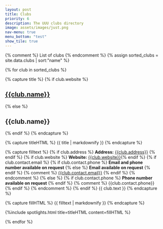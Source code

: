 ```yaml
---
layout: post
title: Clubs
priority: 6
description: The UUU clubs directory
image: assets/images/just.png
nav-menu: true
menu_bottom: "test"
show_tile: true
---
```


{% comment %} List of clubs {% endcomment %}
{% assign sorted_clubs = site.data.clubs | sort:"name" %}
<section class="spotlights">

{% for club in sorted_clubs %}

{% capture title %}
{% if club.website %}
## [{{club.name}}]({{club.website}})
{% else %}
## {{club.name}}
{% endif %}
{% endcapture %}

{% capture titleHTML %}
{{ title | markdownify }}
{% endcapture %}

{% capture filltext %}
{% if club.address %}
**Address:** [{{club.address}}](https://maps.google.co.uk/?q={{club.latitude}},{{club.longitude}}) {% endif %}
{% if club.website %}
**Website:** [{{club.website}}]({{club.website}}){% endif %}
{% if club.contact.email %}
{% if club.contact.phone %}
**Email and phone number available on request** 
{% else %} 
**Email available on request** 
{% endif %} {% comment %} [{{club.contact.email}}](mailto:{{club.contact.email}}) {% endif %} {% endcomment %}
{% else %}
{% if club.contact.phone %}
**Phone number available on request** {% endif %} {% comment %} {{club.contact.phone}} {% endif %} {% endcomment %}
{% endif %}
{{ club.text }}
{% endcapture %}

{% capture fillHTML %}
{{ filltext | markdownify }}
{% endcapture %}

{%include spotlights.html title=titleHTML content=fillHTML %}

{% endfor %}

</section>
